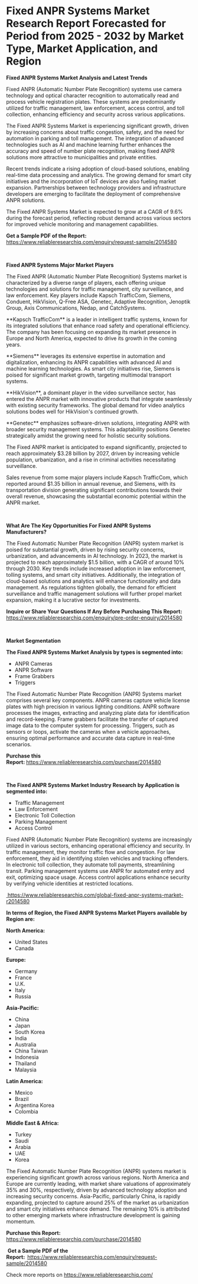 <p><h1>Fixed ANPR Systems Market Research Report Forecasted for Period from 2025 -  2032 by Market Type, Market Application, and Region</h1></p><p><strong>Fixed ANPR Systems Market Analysis and Latest Trends</strong></p>
<p><p>Fixed ANPR (Automatic Number Plate Recognition) systems use camera technology and optical character recognition to automatically read and process vehicle registration plates. These systems are predominantly utilized for traffic management, law enforcement, access control, and toll collection, enhancing efficiency and security across various applications.</p><p>The Fixed ANPR Systems Market is experiencing significant growth, driven by increasing concerns about traffic congestion, safety, and the need for automation in parking and toll management. The integration of advanced technologies such as AI and machine learning further enhances the accuracy and speed of number plate recognition, making fixed ANPR solutions more attractive to municipalities and private entities.</p><p>Recent trends indicate a rising adoption of cloud-based solutions, enabling real-time data processing and analytics. The growing demand for smart city initiatives and the incorporation of IoT devices are also fueling market expansion. Partnerships between technology providers and infrastructure developers are emerging to facilitate the deployment of comprehensive ANPR solutions.</p><p>The Fixed ANPR Systems Market is expected to grow at a CAGR of 9.6% during the forecast period, reflecting robust demand across various sectors for improved vehicle monitoring and management capabilities.</p></p>
<p><strong>Get a Sample PDF of the Report:&nbsp;</strong> <a href="https://www.reliableresearchiq.com/enquiry/request-sample/2014580?utm_campaign=1876&utm_medium=2&utm_source=Github&utm_content=ia&utm_term=17012025&utm_id=fixed-anpr-systems">https://www.reliableresearchiq.com/enquiry/request-sample/2014580</a></p>
<p>&nbsp;</p>
<p><strong>Fixed ANPR Systems Major Market Players</strong></p>
<p><p>The Fixed ANPR (Automatic Number Plate Recognition) Systems market is characterized by a diverse range of players, each offering unique technologies and solutions for traffic management, city surveillance, and law enforcement. Key players include Kapsch TrafficCom, Siemens, Conduent, HikVision, Q-Free ASA, Genetec, Adaptive Recognition, Jenoptik Group, Axis Communications, Nedap, and CatchSystems.</p><p>**Kapsch TrafficCom** is a leader in intelligent traffic systems, known for its integrated solutions that enhance road safety and operational efficiency. The company has been focusing on expanding its market presence in Europe and North America, expected to drive its growth in the coming years. </p><p>**Siemens** leverages its extensive expertise in automation and digitalization, enhancing its ANPR capabilities with advanced AI and machine learning technologies. As smart city initiatives rise, Siemens is poised for significant market growth, targeting multimodal transport systems.</p><p>**HikVision**, a dominant player in the video surveillance sector, has entered the ANPR market with innovative products that integrate seamlessly with existing security frameworks. The global demand for video analytics solutions bodes well for HikVision's continued growth.</p><p>**Genetec** emphasizes software-driven solutions, integrating ANPR with broader security management systems. This adaptability positions Genetec strategically amidst the growing need for holistic security solutions.</p><p>The Fixed ANPR market is anticipated to expand significantly, projected to reach approximately $3.28 billion by 2027, driven by increasing vehicle population, urbanization, and a rise in criminal activities necessitating surveillance.</p><p>Sales revenue from some major players include Kapsch TrafficCom, which reported around $1.35 billion in annual revenue, and Siemens, with its transportation division generating significant contributions towards their overall revenue, showcasing the substantial economic potential within the ANPR market.</p></p>
<p>&nbsp;</p>
<p><strong>What Are The Key Opportunities For Fixed ANPR Systems Manufacturers?</strong></p>
<p><p>The Fixed Automatic Number Plate Recognition (ANPR) system market is poised for substantial growth, driven by rising security concerns, urbanization, and advancements in AI technology. In 2023, the market is projected to reach approximately $1.5 billion, with a CAGR of around 10% through 2030. Key trends include increased adoption in law enforcement, tolling systems, and smart city initiatives. Additionally, the integration of cloud-based solutions and analytics will enhance functionality and data management. As regulations tighten globally, the demand for efficient surveillance and traffic management solutions will further propel market expansion, making it a lucrative sector for investments.</p></p>
<p><strong>Inquire or Share Your Questions If Any Before Purchasing This Report:</strong> <a href="https://www.reliableresearchiq.com/enquiry/pre-order-enquiry/2014580?utm_campaign=1876&utm_medium=2&utm_source=Github&utm_content=ia&utm_term=17012025&utm_id=fixed-anpr-systems">https://www.reliableresearchiq.com/enquiry/pre-order-enquiry/2014580</a></p>
<p>&nbsp;</p>
<p><strong>Market Segmentation</strong></p>
<p><strong>The Fixed ANPR Systems Market Analysis by types is segmented into:</strong></p>
<p><ul><li>ANPR Cameras</li><li>ANPR Software</li><li>Frame Grabbers</li><li>Triggers</li></ul></p>
<p><p>The Fixed Automatic Number Plate Recognition (ANPR) Systems market comprises several key components. ANPR cameras capture vehicle license plates with high precision in various lighting conditions. ANPR software processes the images, extracting and analyzing plate data for identification and record-keeping. Frame grabbers facilitate the transfer of captured image data to the computer system for processing. Triggers, such as sensors or loops, activate the cameras when a vehicle approaches, ensuring optimal performance and accurate data capture in real-time scenarios.</p></p>
<p><strong>Purchase this Report:&nbsp;</strong><a href="https://www.reliableresearchiq.com/purchase/2014580?utm_campaign=1876&utm_medium=2&utm_source=Github&utm_content=ia&utm_term=17012025&utm_id=fixed-anpr-systems">https://www.reliableresearchiq.com/purchase/2014580</a></p>
<p>&nbsp;</p>
<p><strong>The Fixed ANPR Systems Market Industry Research by Application is segmented into:</strong></p>
<p><ul><li>Traffic Management</li><li>Law Enforcement</li><li>Electronic Toll Collection</li><li>Parking Management</li><li>Access Control</li></ul></p>
<p><p>Fixed ANPR (Automatic Number Plate Recognition) systems are increasingly utilized in various sectors, enhancing operational efficiency and security. In traffic management, they monitor traffic flow and congestion. For law enforcement, they aid in identifying stolen vehicles and tracking offenders. In electronic toll collection, they automate toll payments, streamlining transit. Parking management systems use ANPR for automated entry and exit, optimizing space usage. Access control applications enhance security by verifying vehicle identities at restricted locations.</p></p>
<p><a href="https://www.reliableresearchiq.com/global-fixed-anpr-systems-market-r2014580?utm_campaign=1876&utm_medium=2&utm_source=Github&utm_content=ia&utm_term=17012025&utm_id=fixed-anpr-systems">&nbsp;https://www.reliableresearchiq.com/global-fixed-anpr-systems-market-r2014580</a></p>
<p><strong>In terms of Region, the Fixed ANPR Systems Market Players available by Region are:</strong></p>
<p>
    <p> <strong> North America: </strong>
        <ul>
            <li>United States</li>
            <li>Canada</li>
        </ul>
        </p> 
    <p> <strong> Europe: </strong>
        <ul>
            <li>Germany</li>
            <li>France</li>
            <li>U.K.</li>
            <li>Italy</li>
            <li>Russia</li>
        </ul>
        </p> 
    <p> <strong> Asia-Pacific: </strong>
        <ul>
            <li>China</li>
            <li>Japan</li>
            <li>South Korea</li>
            <li>India</li>
            <li>Australia</li>
            <li>China Taiwan</li>
            <li>Indonesia</li>
            <li>Thailand</li>
            <li>Malaysia</li>
        </ul>
        </p> 
    <p> <strong> Latin America: </strong>
        <ul>
            <li>Mexico</li>
            <li>Brazil</li>
            <li>Argentina Korea</li>
            <li>Colombia</li>
        </ul>
        </p> 
    <p> <strong> Middle East & Africa: </strong>
        <ul>
            <li>Turkey</li>
            <li>Saudi</li>
            <li>Arabia</li>
            <li>UAE</li>
            <li>Korea</li>
        </ul>
    </p>
    </p>
<p><p>The Fixed Automatic Number Plate Recognition (ANPR) systems market is experiencing significant growth across various regions. North America and Europe are currently leading, with market share valuations of approximately 35% and 30%, respectively, driven by advanced technology adoption and increasing security concerns. Asia-Pacific, particularly China, is rapidly expanding, projected to capture around 25% of the market as urbanization and smart city initiatives enhance demand. The remaining 10% is attributed to other emerging markets where infrastructure development is gaining momentum.</p></p>
<p><strong>Purchase this Report: </strong><a href="https://www.reliableresearchiq.com/purchase/2014580?utm_campaign=1876&utm_medium=2&utm_source=Github&utm_content=ia&utm_term=17012025&utm_id=fixed-anpr-systems">https://www.reliableresearchiq.com/purchase/2014580</a></p>
<p>&nbsp;<strong>Get a Sample PDF of the Report:&nbsp;&nbsp;</strong><a href="https://www.reliableresearchiq.com/enquiry/request-sample/2014580?utm_campaign=1876&utm_medium=2&utm_source=Github&utm_content=ia&utm_term=17012025&utm_id=fixed-anpr-systems">https://www.reliableresearchiq.com/enquiry/request-sample/2014580</a></p>
<p><strong></strong></p>
<p>Check more reports on <a href="https://www.reliableresearchiq.com/?utm_campaign=1876&utm_medium=2&utm_source=Github&utm_content=ia&utm_term=17012025&utm_id=fixed-anpr-systems">https://www.reliableresearchiq.com/</a></p>
